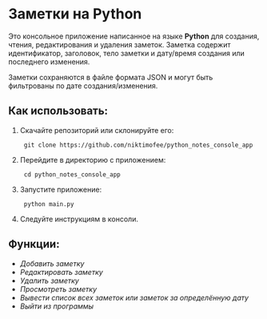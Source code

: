 Заметки на Python
=================
Это консольное приложение написанное на языке **Python** для создания, чтения, редактирования и удаления заметок. Заметка содержит идентификатор, заголовок, тело заметки и дату/время создания или последнего изменения.

Заметки сохраняются в файле формата JSON и могут быть фильтрованы по дате создания/изменения.

Как использовать:
-----------------
1. Скачайте репозиторий или склонируйте его:

		git clone https://github.com/niktimofee/python_notes_console_app  

2. Перейдите в директорию с приложением:

        cd python_notes_console_app

3. Запустите приложение:

        python main.py

4. Следуйте инструкциям в консоли.

Функции:
--------
* *Добавить заметку*
* *Редактировать заметку*
* *Удалить заметку*
* *Просмотреть заметку*
* *Вывести список всех заметок или заметок за определённую дату*
* *Выйти из программы*